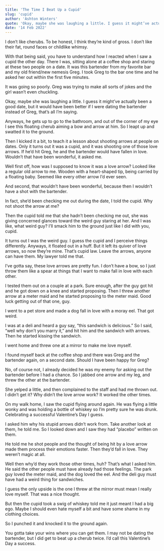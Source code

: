 ```yaml
---
title: 'The Time I Beat Up a Cupid'
slug: 'cupid'
author: 'Ashton Winters'
quote: 'Okay, maybe she was laughing a little. I guess it might’ve actually been a good date, but it would have been better if I were dating the bartender instead of Greg, that’s all I’m saying.' 
date: '14 Feb 2022'
---
```


I don’t like cherubs. To be honest, I think they’re kind of gross. I don’t like their fat, round faces or childlike whimsy.

With that being said, you have to understand how I reacted when I saw a cupid the other day. There I was, sitting alone at a coffee shop and staring at these two people on a date. It was this bartender from my favorite bar and my old friend/new nemesis Greg. I took Greg to the bar one time and he asked her out within the first five minutes.

It was going so poorly. Greg was trying to make all sorts of jokes and the girl wasn’t even chuckling.

Okay, maybe she was laughing a little. I guess it might’ve actually been a good date, but it would have been better if I were dating the bartender instead of Greg, that’s all I’m saying.

Anyways, he gets up to go to the bathroom, and out of the corner of my eye I see this floating cherub aiming a bow and arrow at him. So I leapt up and swatted it to the ground.

Then I kicked it a bit, to teach it a lesson about shooting arrows at people on dates. Only it turns out it was a cupid, and it was shooting one of those love arrows. If he’d hit Greg, he and the bartender would have fallen in love. Wouldn’t that have been wonderful, it asked me.

Well first off, how was I supposed to know it was a love arrow? Looked like a regular old arrow to me. Wooden with a heart-shaped tip, being carried by a floating baby. Seemed like every other arrow I’d ever seen.

And second, that wouldn’t have been wonderful, because then I wouldn’t have a shot with the bartender. 

In fact, she’d been checking me out during the date, I told the cupid. Why not shoot the arrow at me?

Then the cupid told me that she hadn’t been checking me out, she was giving concerned glances toward the weird guy staring at her. And I was like, what weird guy? I’ll smack him to the ground just like I did with you, cupid.

It turns out I was the weird guy. I guess the cupid and I perceive things differently. Anyways, it floated out in a huff. But it left its quiver of love arrows, so now they’re mine. That’s cupid law. Leave the arrows, anyone can have them. My lawyer told me that.

I’ve gotta say, these love arrows are pretty fun. I don’t have a bow, so I just throw them like a spear at things that I want to make fall in love with each other.

I tested them out on a couple at a park. Sure enough, after the guy got hit and he got down on a knee and started proposing. Then I threw another arrow at a meter maid and he started proposing to the meter maid. Good luck getting out of that one, guy.

I went to a pet store and made a dog fall in love with a moray eel. That got weird.

I was at a deli and heard a guy say, “this sandwich is delicious.” So I said, “well why don’t you marry it,” and hit him and the sandwich with arrows. Then he started kissing the sandwich.

I went home and threw one at a mirror to make me love myself.

I found myself back at the coffee shop and there was Greg and the bartender again, on a second date. Should I have been happy for Greg?

No, of course not, I already decided he was my enemy for asking out the bartender before I had a chance. So I jabbed one arrow and my leg, and threw the other at the bartender.

She yelped a little, and then complained to the staff and had me thrown out. I didn’t get it? Why didn’t the love arrow work? It worked the other times.

On my walk home, I saw the cupid flying around again. He was flying a little wonky and was holding a bottle of whiskey so I’m pretty sure he was drunk. Celebrating a successful Valentine’s Day I guess.

I asked him why his stupid arrows didn’t work from. Take another look at them, he told me. So I looked down and I saw they had “placebo” written on them.

He told me he shot people and the thought of being hit by a love arrow made them process their emotions faster. Then they’d fall in love. They weren’t magic at all.

Well then why’d they work those other times, huh? That’s what I asked him. He said the other people must have already had those feelings. The park guy loved the meter maid, and the dog loved the eel. And the deli guy must have had a weird thing for sandwiches.

I guess the only upside is the one I threw at the mirror must mean I really love myself. That was a nice thought.

But then the cupid took a swig of whiskey told me it just meant I had a big ego. Maybe I should even hate myself a bit and have some shame in my clothing choices.

So I punched it and knocked it to the ground again.

You gotta take your wins where you can get them. I may not be dating the bartender, but I did get to beat up a cherub twice. I’d call this Valentine’s Day a success.
